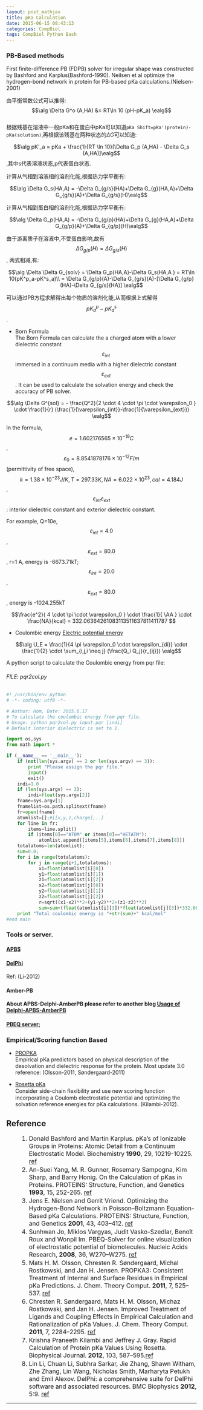 ```yaml
---
layout: post_mathjax
title: pKa Calculation
date: 2015-06-15 08:43:13
categories: CompBiol
tags: CompBiol Python Bash
---
```


### PB-Based methods
First finite-difference PB (FDPB) solver for irregular shape was constructed by Bashford and Karplus(Bashford-1990).
Neilsen et al optimize the hydrogen-bond network in protein for PB-based pKa calculations.(Nielsen-2001)

由平衡常数公式可以推得:
$$\alg \Delta G^o (A,HA) &= RT\ln 10 (pH-pK_a) \ealg$$  
根据残基在溶液中一般pKa和在蛋白中pKa可以知道`pKa Shift=pKa'(protein)-pKa(solution)`,再根据该残基在两种状态的$\Delta G$可以知道:  

$$\alg pK'_a = pKa + \frac{1}{RT \ln 10}[\Delta G_p (A,HA) - \Delta G_s (A,HA)]\ealg$$ ,其中s代表溶液状态,p代表蛋白状态. 
 
计算从气相到溶液相的溶剂化能,根据热力学平衡有:  

$$\alg \Delta G_s(HA,A) = -\Delta G_{g/s}(HA)+\Delta G_{g}(HA,A)+\Delta G_{g/s}(A)+\Delta G_{g/s}(H)\ealg$$  

计算从气相到蛋白相的溶剂化能,根据热力学平衡有:  

$$\alg \Delta G_p(HA,A) = -\Delta G_{g/p}(HA)+\Delta G_{g}(HA,A)+\Delta G_{g/p}(A)+\Delta G_{g/p}(H)\ealg$$  

由于游离质子在溶液中,不受蛋白影响,故有$$\Delta G_{g/p}(H) = \Delta G_{g/s}(H)$$, 两式相减,有:  

$$\alg \Delta \Delta G_{solv} = \Delta G_p(HA,A)-\Delta G_s(HA,A ) = RT\ln 10(pK^p_a-pK^s_a)\\ = \Delta G_{g/p}(A)-\Delta G_{g/s}(A)-[\Delta G_{g/p}(HA)-\Delta G_{g/s}(HA)] \ealg$$  

可以通过PB方程求解得出每个物质的溶剂化能,从而根据上式解得$$pK^p_a - pK^s_a$$.

- Born Formula  
The Born Formula can calculate the a charged atom with a lower dielectric constant $$\varepsilon_{int}$$ immersed in a continuum media with a higher dielectric constant $$\varepsilon_{ext}$$. It can be used to calculate the solvation energy and check the accuracy of PB solver.

$$\alg \Delta G^{sol} = - \frac{Q^2}{2 \cdot 4 \cdot \pi \cdot \varepsilon_0 } \cdot \frac{1}{r} (\frac{1}{\varepsilon_{int}}-\frac{1}{\varepsilon_{ext}}) \ealg$$    

In the formula, $$e=1.602176565\times 10^{-19}C$$, $$\varepsilon_0=8.8541878176\times 10^{-12}F/m$$ (permittivity of free space), $$k=1.38\times 10^{-23}J/K, T=297.33K, NA=6.022\times 10^{23}, cal=4.184 J $$, $$\varepsilon_{int} \varepsilon_{ext}$$: interior dielectric constant and exterior dielectric constant.  

For example, Q=10e, $$\varepsilon_{int}=4.0$$, $$\varepsilon_{ext}=80.0$$, r=1 A, energy is -6673.71kT; $$\varepsilon_{int}=20.0$$, $$\varepsilon_{ext}=80.0$$, energy is -1024.255kT

$$\frac{e^2}{ 4 \cdot \pi \cdot \varepsilon_0 } \cdot \frac{1}{ \AA } \cdot \frac{NA}{kcal} = 332.06364261083113511637811411787 $$

- Coulombic energy
[Electric potential energy](https://en.wikipedia.org/wiki/Electric_potential_energy)

$$\alg U_E = \frac{1}{4 \pi \varepsilon_0 \cdot \varepsilon_{di}} \cdot \frac{1}{2} \cdot \sum_{i,j,i \neq j} (\frac{Q_i Q_j}{r_{ij}}) \ealg$$ 

A python script to calculate the Coulombic energy from pqr file: 

###### FILE: pqr2col.py

~~~ python
#! /usr/bin/env python
# -*- coding: utf8 -*-

# Author: Hom, Date: 2015.6.17
# To calculate the coulombic energy from pqr file.
# Usage: python pqr2col.py input.pqr [indi]
# Default interior dielectric is set to 1.

import os,sys
from math import *

if (__name__ == '__main__'):
	if (not(len(sys.argv) == 2 or len(sys.argv) == 3)):
		print "Please assign the pqr file."
		input()
		exit()
	indi=1.0
	if (len(sys.argv) == 3):
		indi=float(sys.argv[2])
	fname=sys.argv[1]
	fnamelist=os.path.splitext(fname)
	fr=open(fname)
	atomlist=[];#[[x,y,z,charge],..]
	for line in fr:
		items=line.split()
		if (items[0]=="ATOM" or items[0]=="HETATM"):
			atomlist.append([items[5],items[6],items[7],items[8]])
	totalatoms=len(atomlist);
	sum=0.0;
	for i in range(totalatoms):
		for j in range(i+1,totalatoms):
			x1=float(atomlist[i][0])
			y1=float(atomlist[i][1])
			z1=float(atomlist[i][2])
			x2=float(atomlist[j][0])
			y2=float(atomlist[j][1])
			z2=float(atomlist[j][2])
			r=sqrt((x1-x2)**2+(y1-y2)**2+(z1-z2)**2)
			sum=sum+(float(atomlist[i][3])*float(atomlist[j][3])*332.06364261/(r*indi))
	print "Total coulombic energy is "+str(sum)+" kcal/mol"
#end main
~~~

### Tools or server.

#### [APBS](http://www.poissonboltzmann.org/)

#### [DelPhi](http://wiki.c2b2.columbia.edu/honiglab_public/index.php/Software:DelPhi)
Ref: (Li-2012)

#### Amber-PB

**About APBS-Delphi-AmberPB please refer to another blog [Usage of Delphi-APBS-AmberPB](http://platinhom.github.io/2015/06/19/delphi-apbs-amberpbsa/)**

#### [PBEQ server](http://www.charmm-gui.org/?doc=input/pbeqsolver); 

### Empirical/Scoring function Based

- [PROPKA](https://github.com/jensengroup/propka-3.1)  
Empirical pKa predictors based on physical description of the desolvation and dielectric response for the protein. Most update 3.0 reference: (Olsson-2011, Søndergaard-2011)

- [Rosetta pKa](http://rosie.rosettacommons.org/pka)  
Consider side-chain ﬂexibility and use new scoring function incorporating a Coulomb electrostatic potential and optimizing the solvation reference energies for pKa calculations. (Kilambi-2012).


## Reference
<style>ol li{font-size:16px;padding:0;margin:2px 0 2px 36px} ol li strong{font-size:16px;padding:0;}</style>

1. Donald Bashford and Martin Karplus. pKa’s of  Ionizable Groups in Proteins:  Atomic Detail from a Continuum Electrostatic Model. Biochemistry **1990**, 29, 10219-10225. [ref](/pdf/reference/pKa-pI/pKa-PB.pdf)
2. An-Suei Yang, M. R. Gunner, Rosemary Sampogna, Kim Sharp, and Barry Honig. On the Calculation of pKas in Proteins. PROTEINS: Structure, Function, and Genetics **1993**, 15, 252-265. [ref](/pdf/reference/pKa-pI/On_the_calculation_of_pKas_in_protein.pdf)
3. Jens E. Nielsen and Gerrit Vriend. Optimizing the Hydrogen-Bond Network in Poisson–Boltzmann Equation-Based pKa Calculations. PROTEINS: Structure, Function, and Genetics **2001**, 43, 403–412. [ref](/pdf/reference/pKa-pI/Nielsen_et_al-2001-Proteins.pdf)
4. Sunhwan Jo, Miklos Vargyas, Judit Vasko-Szedlar, Benoît Roux and Wonpil Im. PBEQ-Solver for online visualization of electrostatic potential of biomolecules. Nucleic Acids Research, **2008**, 36, W270–W275. [ref](/pdf/reference/pKa-pI/NAR-PBEQ.pdf)
5. Mats H. M. Olsson, Chresten R. Søndergaard, Michal Rostkowski, and Jan H. Jensen. PROPKA3: Consistent Treatment of Internal and Surface
Residues in Empirical pKa Predictions. J. Chem. Theory Comput. **2011**, 7, 525–537. [ref](/pdf/reference/pKa-pI/olsson2011.pdf)
6. Chresten R. Søndergaard, Mats H. M. Olsson, Michaz Rostkowski, and Jan H. Jensen. Improved Treatment of Ligands and Coupling Effects in Empirical Calculation and Rationalization of pKa Values. J. Chem. Theory Comput. **2011**, 7, 2284–2295. [ref](/pdf/reference/pKa-pI/ct200133y.pdf)
7. Krishna Praneeth Kilambi and Jeffrey J. Gray. Rapid Calculation of Protein pKa Values Using Rosetta. Biophysical Journal. **2012**, 103, 587–595.[ref](/pdf/reference/pKa-pI/rosetta-pKa.pdf)
8. Lin Li, Chuan Li, Subhra Sarkar, Jie Zhang, Shawn Witham, Zhe Zhang, Lin Wang, Nicholas Smith, Marharyta Petukh and Emil Alexov. DelPhi: a comprehensive suite for DelPhi software and associated resources. BMC Biophysics **2012**, 5:9. [ref](/pdf/reference/pKa-pI/delphi-2012.pdf)

---
